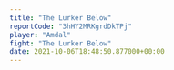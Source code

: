 ```yaml
---
title: "The Lurker Below"
reportCode: "3hHY2MRKgrdDkTPj"
player: "Amdal"
fight: "The Lurker Below"
date: 2021-10-06T18:48:50.877000+00:00
---
```

